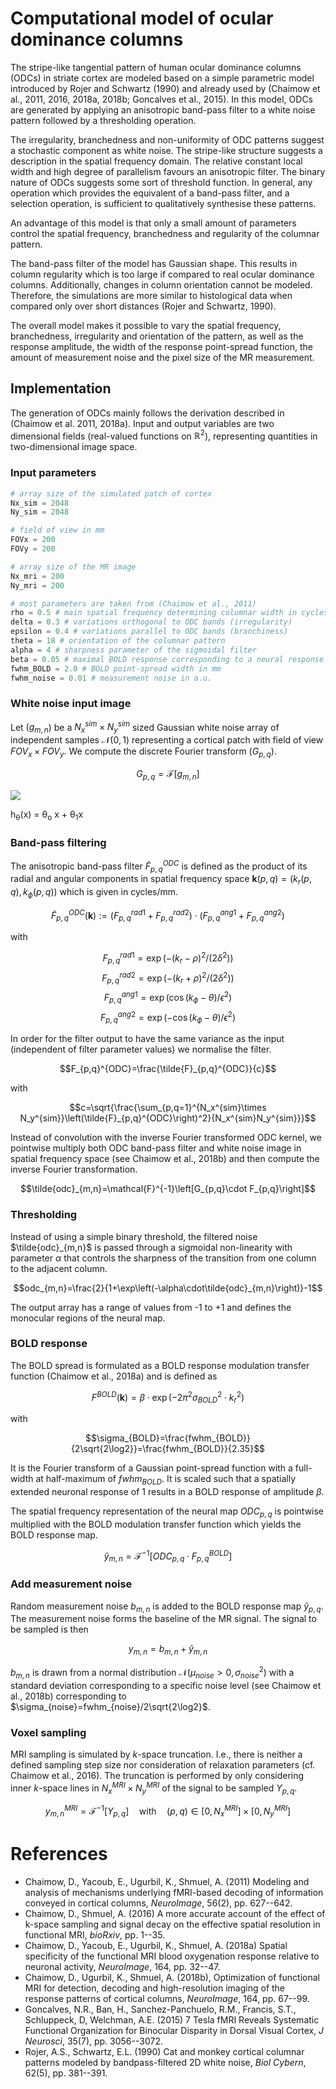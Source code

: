 # Computational model of ocular dominance columns
The stripe-like tangential pattern of human ocular dominance columns (ODCs) in striate cortex are modeled based on a simple parametric model introduced by Rojer and Schwartz (1990) and already used by (Chaimow et al., 2011, 2016, 2018a, 2018b; Goncalves et al., 2015). In this model, ODCs are generated by applying an anisotropic band-pass filter to a white noise pattern followed by a thresholding operation.

The irregularity, branchedness and non-uniformity of ODC patterns suggest a stochastic component as white noise. The stripe-like structure suggests a description in the spatial frequency domain. The relative constant local width and high degree of parallelism favours an anisotropic filter. The binary nature of ODCs suggests some sort of threshold function. In general, any operation which provides the equivalent of a band-pass filter, and a selection operation, is sufficient to qualitatively synthesise these patterns.

An advantage of this model is that only a small amount of parameters control the spatial frequency, branchedness and regularity of the columnar pattern.

The band-pass filter of the model has Gaussian shape. This results in column regularity which is too large if compared to real ocular dominance columns. Additionally, changes in column orientation cannot be modeled. Therefore, the simulations are more similar to histological data when compared only over short distances (Rojer and Schwartz, 1990).

The overall model makes it possible to vary the spatial frequency, branchedness, irregularity and orientation of the pattern, as well as the response amplitude, the width of the response point-spread function, the amount of measurement noise and the pixel size of the MR measurement.

## Implementation
The generation of ODCs mainly follows the derivation described in (Chaimow et al. 2011, 2018a). Input and output variables are two dimensional fields (real-valued functions on $\mathbb{R}^2$), representing quantities in two-dimensional image space.

### Input parameters
~~~python
# array size of the simulated patch of cortex
Nx_sim = 2048
Ny_sim = 2048

# field of view in mm
FOVx = 200
FOVy = 200

# array size of the MR image
Nx_mri = 200
Ny_mri = 200

# most parameters are taken from (Chaimow et al., 2011)
rho = 0.5 # main spatial frequency determining columnar width in cycles/mm
delta = 0.3 # variations orthogonal to ODC bands (irregularity)
epsilon = 0.4 # variations parallel to ODC bands (branchiness)
theta = 18 # orientation of the columnar pattern
alpha = 4 # sharpness parameter of the sigmoidal filter
beta = 0.05 # maximal BOLD response corresponding to a neural response of 1
fwhm_BOLD = 2.0 # BOLD point-spread width in mm
fwhm_noise = 0.01 # measurement noise in a.u.
~~~

### White noise input image
Let $(g_{m,n}$) be a $N_x^{sim}\times N_y^{sim}$ sized Gaussian white noise array of independent samples $\mathcal{N}(0,1)$ representing a cortical patch with field of view $FOV_x\times FOV_y$. We compute the discrete Fourier transform $(G_{p,q})$.

$$G_{p,q}=\mathcal{F}\left[g_{m,n}\right]$$

<img src="https://latex.codecogs.com/svg.latex?\Large&space;G_{p,q}=\mathcal{F}\left[g_{m,n}\right]" />


h<sub>&theta;</sub>(x) = &theta;<sub>o</sub> x + &theta;<sub>1</sub>x

### Band-pass filtering
The anisotropic band-pass filter $\tilde{F}_{p,q}^{ODC}$ is defined as the product of its radial and angular components in spatial frequency space $\boldsymbol k(p,q) = (k_r(p,q),k_{\phi}(p,q))$ which is given in cycles/mm.

$$\tilde{F}_{p,q}^{ODC}(\boldsymbol k):=(F_{p,q}^{rad1} + F_{p,q}^{rad2}) \cdot (F_{p,q}^{ang1} + F_{p,q}^{ang2})$$

with

$$F_{p,q}^{rad1} = \exp\left( -(k_r-\rho)^2 / (2\delta^2) \right)$$
$$F_{p,q}^{rad2} = \exp\left( -(k_r+\rho)^2 / (2\delta^2) \right)$$
$$F_{p,q}^{ang1} = \exp\left( \cos(k_{\phi}-\theta) / \epsilon^2 \right)$$
$$F_{p,q}^{ang2} = \exp\left( -\cos(k_{\phi}-\theta) / \epsilon^2 \right)$$

In order for the filter output to have the same variance as the input (independent of filter parameter values) we normalise the filter.

$$F_{p,q}^{ODC}=\frac{\tilde{F}_{p,q}^{ODC}}{c}$$

with

$$c=\sqrt{\frac{\sum_{p,q=1}^{N_x^{sim}\times N_y^{sim}}\left(\tilde{F}_{p,q}^{ODC}\right)^2}{N_x^{sim}N_y^{sim}}}$$

Instead of convolution with the inverse Fourier transformed ODC kernel, we pointwise multiply both ODC band-pass filter and white noise image in spatial frequency space (see Chaimow et al., 2018b) and then compute the inverse Fourier transformation.

$$\tilde{odc}_{m,n}=\mathcal{F}^{-1}\left[G_{p,q}\cdot F_{p,q}\right]$$

### Thresholding
Instead of using a simple binary threshold, the filtered noise $\tilde{odc}_{m,n}$ is passed through a sigmoidal non-linearity with parameter $\alpha$ that controls the sharpness of the transition from one column to the adjacent column.

$$odc_{m,n}=\frac{2}{1+\exp\left(-\alpha\cdot\tilde{odc}_{m,n}\right)}-1$$

The output array has a range of values from -1 to +1 and defines the monocular regions of the neural map.

### BOLD response
The BOLD spread is formulated as a BOLD response modulation transfer function (Chaimow et al., 2018a) and is defined as

$$F^{BOLD}(\boldsymbol k)=\beta\cdot\exp\left(-2\pi^2\sigma_{BOLD}^2\cdot k_r^2\right)$$

with

$$\sigma_{BOLD}=\frac{fwhm_{BOLD}}{2\sqrt{2\log2}}=\frac{fwhm_{BOLD}}{2.35}$$

It is the Fourier transform of a Gaussian point-spread function with a full-width at half-maximum of $fwhm_{BOLD}$. It is scaled such that a spatially extended neuronal response of 1 results in a BOLD response of amplitude $\beta$.

The spatial frequency representation of the neural map $ODC_{p,q}$ is pointwise multiplied with the BOLD modulation transfer function which yields the BOLD response map.

$$\tilde{y}_{m,n}=\mathcal F^{-1}\left[ODC_{p,q}\cdot F_{p,q}^{BOLD}\right]$$

### Add measurement noise
Random measurement noise $b_{m,n}$ is added to the BOLD response map $\tilde{y}_{p,q}$. The measurement noise forms the baseline of the MR signal. The signal to be sampled is then

$$y_{m,n}=b_{m,n}+\tilde{y}_{m,n}$$

$b_{m,n}$ is drawn from a normal distribution $\mathcal N(\mu_{noise}>0,\sigma_{noise}^2)$ with a standard deviation corresponding to a specific noise level (see Chaimow et al., 2018b) corresponding to $\sigma_{noise}=fwhm_{noise}/2\sqrt{2\log2}$.

### Voxel sampling
MRI sampling is simulated by $k$-space truncation. I.e., there is neither a defined sampling step size nor consideration of relaxation parameters (cf. Chaimow et al., 2016). The truncation is performed by only considering inner $k$-space lines in $N_x^{MRI}\times N_y^{MRI}$ of the signal to be sampled $Y_{p,q}$.

$$y_{m,n}^{MRI}=\mathcal{F}^{-1}\left[Y_{p,q}\right]\quad\text{with}\quad (p,q)\in[0,N_x^{MRI}]\times[0,N_y^{MRI}]$$

# References
- Chaimow, D., Yacoub, E., Ugurbil, K., Shmuel, A. (2011) Modeling and analysis of mechanisms underlying fMRI-based decoding of information conveyed in cortical columns, *NeuroImage*, 56(2), pp. 627--642.
- Chaimow, D., Shmuel, A. (2016) A more accurate account of the effect of k-space sampling and signal decay on the effective spatial resolution in functional MRI, *bioRxiv*, pp. 1--35.
- Chaimow, D., Yacoub, E., Ugurbil, K., Shmuel, A. (2018a) Spatial specificity of the functional MRI blood oxygenation response relative to neuronal activity, *NeuroImage*, 164, pp. 32--47.
- Chaimow, D., Ugurbil, K., Shmuel, A. (2018b), Optimization of functional MRI for detection, decoding and high-resolution imaging of the response patterns of cortical columns, *NeuroImage*, 164, pp. 67--99.
- Goncalves, N.R., Ban, H., Sanchez-Panchuelo, R.M., Francis, S.T., Schluppeck, D, Welchman, A.E. (2015) 7 Tesla fMRI Reveals Systematic Functional Organization for Binocular Disparity in Dorsal Visual Cortex, *J Neurosci*, 35(7), pp. 3056--3072.
- Rojer, A.S., Schwartz, E.L. (1990) Cat and monkey cortical columnar patterns modeled by bandpass-filtered 2D white noise, *Biol Cybern*, 62(5), pp. 381--391.
